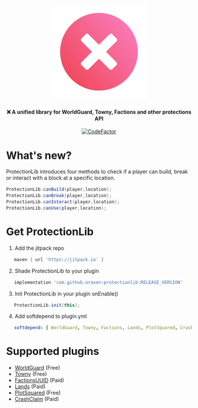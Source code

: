 <h1 align="center">
  <br>
  <img src="/logo.svg?raw=true" alt="ProtectionLib" width="256">
  <br>
</h1>


<h4 align="center">
    ❌ A unified library for WorldGuard, Towny, Factions and other protections API</h4>

<p align="center">
    <a href="https://www.codefactor.io/repository/github/doctaenkoda/protectionlib">
        <img src="https://www.codefactor.io/repository/github/doctaenkoda/protectionlib/badge" alt="CodeFactor" />
    </a>
</p>


# What's new?

ProtectionLib introduces four methods to check if a player can build, break or interact with a block at a specific location.

```java
ProtectionLib.canBuild(player,location);
ProtectionLib.canBreak(player,location);
ProtectionLib.canInteract(player,location);
ProtectionLib.canUse(player,location);
```

# Get ProtectionLib

1) Add the jitpack repo

```groovy
   maven { url 'https://jitpack.io' }
```

2) Shade ProtectionLib to your plugin

```groovy
   implementation 'com.github.oraxen:protectionlib:RELEASE_VERSION'
```

3) Init ProtectionLib in your plugin onEnable()

```java
   ProtectionLib.init(this);
```

4) Add softdepend to plugin.yml

```yaml
   softdepend: [ WorldGuard, Towny, Factions, Lands, PlotSquared, CrashClaim  ]
```

# Supported plugins
- [WorldGuard](https://dev.bukkit.org/projects/worldguard) (Free)
- [Towny](https://www.spigotmc.org/resources/towny-advanced.72694/) (Free)
- [FactionsUUID](https://www.spigotmc.org/resources/factionsuuid.1035/) (Paid)
- [Lands](https://www.spigotmc.org/resources/lands-land-claim-plugin-grief-prevention-protection-gui-management-nations-wars-1-17-support.53313/) (Paid)
- [PlotSquared](https://www.spigotmc.org/resources/plotsquared.1177/) (Free)
- [CrashClaim](https://www.spigotmc.org/resources/crashclaim-claiming-plugin.94037/) (Paid)
